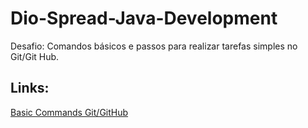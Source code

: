 # Dio-Spread-Java-Development
Desafio: Comandos básicos e passos para realizar tarefas simples no Git/Git Hub.
## Links:
[Basic Commands  Git/GitHub](https://www.markdownguide.org/basic-syntax/)
